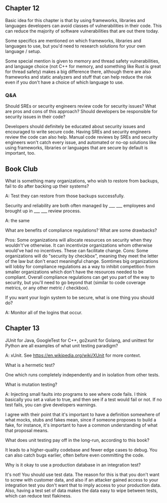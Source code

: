 ## Chapter 12

Basic idea for this chapter is that by using frameworks, libraries and languages developers can avoid classes
of vulnerabilities in their code. This can reduce the majority of software vulnerabilities that are out there today.

Some specifics are mentioned on which frameworks, libraries and languages to use, but you'd need to research solutions
for your own language / setup. 

Some special mention is given to memory and thread safety vulnerabilities, and language choice (not C++ for memory, 
and something like Rust is great for thread safety) makes a big difference there, although
there are also frameworks and static analyzers and stuff that can help reduce the risk even if you don't have a choice
of which language to use.

### Q&A
Should SREs or security engineers review code for security issues? What are pros and cons of this approach? Should
developers be responsible for security issues in their code?

Developers should definitely be educated about security issues and encouraged to write secure code. 
Having SREs and security engineers review the code can also help. Manual code reviews by SREs and security engineers 
won't catch every issue, and automated or no-op solutions like using frameworks, libraries or languages that are secure
by default is important, too.

## Book Club

What is something many organizations, who wish to restore from backups, fail to do after backing up their systems?

A: Test they can restore from those backups successfully.

Security and reliability are both often managed by ___ ___ employees and brought up in ___ ___ review process.

A: the same

What are benefits of compliance regulations? What are some drawbacks?

Pros: Some organizations will allocate resources on security when they wouldn't've otherwise. It can incentivize
organizations whom otherwise would've had no incentives. These can facilitate change.
Cons: Some organizations will do "security by checkbox", meaning they meet the letter of the law but don't enact
meaningful change. Somtimes big organizations will lobby for compliance regulations as a way to inhibit competition
from smaller organizations which don't have the resources needed to be compliant.
Overall compliance regulations can get you part of the way to security, but you'll need to go beyond that 
(similar to code coverage metrics, or any other metric / checkbox).

If you want your login system to be secure, what is one thing you should do?

A: Monitor all of the logins that occur.

## Chapter 13

JUnit for Java, GoogleTest for C++, go2xunit for Golang, and unittest for Python are all examples of what unit testing paradigm?

A: xUnit. See https://en.wikipedia.org/wiki/XUnit for more context.

What is a hermetic test?

One which runs completely independently and in isolation from other tests.

What is mutation testing?

A: Injecting small faults into programs to see where code fails. I think basically you set a value to true, and then see
if a test would fail or not. If no test fails, you can give developers warnings.

I agree with their point that it's important to have a definition somewhere of what mocks, stubs and fakes mean, since
if someone proposes to build a fake, for instance, it's important to have a common understanding of what that proposal means.

What does unit testing pay off in the long-run, according to this book?

It leads to a higher-quality codebase and fewer edge cases to debug. You can also catch bugs earlier, often before even committing the code.

Why is it okay to use a production database in an integration test?

It's not! You should use test data. The reason for this is that you don't want to screw with customer data, and also
if an attacker gained access to your integration test you don't want that to imply access to your production data.
Also, having a test set of data makes the data easy to wipe between tests, which can reduce test flakiness.


